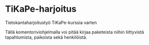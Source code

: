 # TiKaPe-harjoitus
Tietokantaharjoitustyö TiKaPe-kurssia varten


Tällä komentoriviohjelmalla voi pitää kirjaa paketeista niihin liittyvistä tapahtumista, paikoista sekä henkilöistä.
